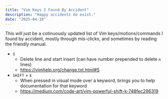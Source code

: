 ```yaml
---
title: "Vim Keys I Found By Accident"
description: "Happy accidents do exist."
date: "2025-04-10"
---
```


This will just be a cotinuously updated list of Vim keys/motions/commands I found by accident, mostly through mis-clicks, and sometimes by reading the friendly manual.

- `S`
    - Delete line and start insert (can have number prepended to delete `n` lines)
    - <https://vimhelp.org/change.txt.html#S>
- `SHIFT` + `k`
    - When pressed in visual mode over a keyword, brings you to help documentation for that keyword
    - <https://medium.com/code-art/vim-powerful-shift-k-748fec296319>
